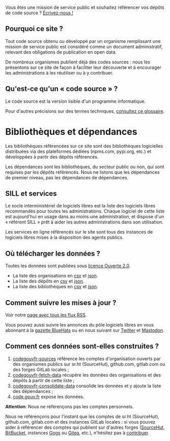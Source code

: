 <div class="fr-highlight">
  <p>Vous êtes une mission de service public et souhaitez référencer vos dépôts de code source ?  <a href="mailto:logiciels-libres@data.gouv.fr">Écrivez-nous !</a>
  </p>
</div>

## Pourquoi ce site ?

Tout code source obtenu ou développé par un organisme remplissant une mission de service public est considéré comme un document administratif, relevant des obligations de publication en open data.

De nombreux organismes publient déjà des codes sources : nous les présentons sur ce site de façon à faciliter leur découverte et à encourager les administrations à les réutiliser ou à y contribuer.

## Qu'est-ce qu'un « code source » ?

Le code source est la version lisible d'un programme informatique.

Pour d'autres précisions sur des termes techniques, [consultez ce glossaire](https://man.sr.ht/~etalab/logiciels-libres/glossary.fr.md).

# Bibliothèques et dépendances

Les bibliothèques référencées sur ce site sont des bibliothèques logicielles distribuées via des plateformes dédiées (npms.com, pypi.org, etc.) et développées à partir des dépôts référencés.

Les dépendances sont les bibliothèques, du secteur public ou non, qui sont requises par les dépôts référencés.  Nous ne listons que les dépendances de premier niveau, pas les dépendances de dépendances.

## SILL et services

Le socle interministériel de logiciels libres est la liste des logiciels libres recommandés pour toutes les administrations.  Chaque logiciel de cette liste est aujourd'hui en usage dans au moins une administration, et dispose d'un « référent SILL » prêt à aider les autres administrations dans son utilisation.

Les services en ligne référencés sur le site sont tous des instances de logiciels libres mises à la disposition des agents publics.

## Où télécharger les données ?

Toutes les données sont publiées sous [licence Ouverte 2.0](https://spdx.org/licenses/etalab-2.0.html).

* La liste des organisations en [csv](/data/organizations/csv/all.csv) et [json](/data/organizations/json/all.json).
* La liste des dépôts en [csv](/data/repositories/csv/all.csv) et [json](/data/repositories/json/all.json).
* La liste des bibliothèques en [csv](/data/libraries/csv/all.csv) et [json](/data/libraries/json/all.json).

## Comment suivre les mises à jour ?

Voir notre [page avec tous les flux RSS](/#/feeds).

Vous pouvez aussi suivre les annonces du pôle logiciels libres en vous abonnant à la [gazette BlueHats](https://communs.numerique.gouv.fr/gazette/) ou en nous suivant sur [Twitter](https://twitter.com/codegouvfr) et [Mastodon](https://mastodon.social/@codegouvfr).

## Comment ces données sont-elles construites ?

1. [codegouvfr-sources](https://git.sr.ht/~etalab/codegouvfr-sources) référence les comptes d'organisation ouverts par des organismes publics sur sr.ht (SourceHut), github.com, gitlab.com ou des forges GitLab locales ;
2. [codegouvfr-fetch-data](https://git.sr.ht/~etalab/codegouvfr-fetch-data) récupère les données des organisations et des dépôts à partir de cette liste ;
3. [codegouvfr-consolidate-data](https://git.sr.ht/~etalab/codegouvfr-consolidate-data) consolide les données et y ajoute la liste des dépendances ;
4. [code.gouv.fr](https://git.sr.ht/~etalab/code.gouv.fr) expose les données.

**Attention**: Nous ne référençons pas les comptes personnels.

Nous ne référençons pour l'instant que les comptes de sr.ht (SourceHut), github.com, gitlab.com et des instances GitLab locales : si vous pouvez aider à référencer des comptes qui publient sur d'autres forges ([SourceHut](https://sourcehut.org/), [BitBucket](https://bitbucket.org), instances [Gogs](https://gogs.io) ou [Gitea](https://gitea.io), etc.), n'hésitez pas à [contribuer](https://git.sr.ht/~etalab/codegouvfr-fetch-data).

